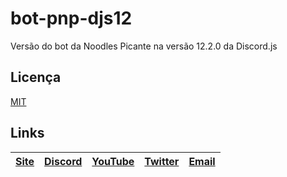 # bot-pnp-djs12
Versão do bot da Noodles Picante na versão 12.2.0 da Discord.js

Licença
----
[MIT][MIT]

Links
----

[Site][Site] | [Discord][Discord] | [YouTube][YouTube] | [Twitter][Twitter] | [Email][Email]
------ | ------ | ------ | ------ | ------ |

   [Site]: <https://www.noodlespicante.ml>
   [Discord]: <https://discord.noodlespicante.ml>
   [YouTube]: <https://youtube.noodlespicante.ml>
   [Twitter]: <https://twitter.noodlespicante.ml>
   [Email]: <mailto:suporte@noodlespicante.tk>
   [MIT]: <https://github.com/noodlespicante/bot-pnp-djs12/blob/main/LICENSE.md>
